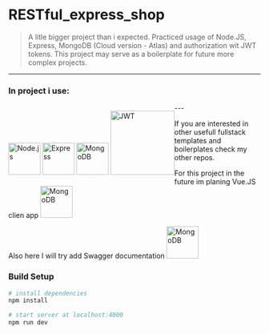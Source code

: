 # RESTful_express_shop

> A litle bigger project than i expected. Practiced usage of Node.JS, Express, MongoDB (Cloud version - Atlas) and authorization wit JWT tokens.
> This project may serve as a boilerplate for future more complex projects.



---

### In project i use:
<p style="float: left">
<img src="http://www.tech-app.fr/wp-content/uploads/2015/04/nodejs.png" alt="Node.js" width="64" style="display: inline">
<img src="https://encrypted-tbn0.gstatic.com/images?q=tbn:ANd9GcS88qsrd0PXJzWBK2MYRgBWchcs-LMBYwBncfMuLDlAWjHbUXvGIw" alt="Express" width="64" style="display: inline">
<img src="https://www.mongodb.com/assets/images/global/leaf.png" alt="MongoDB" width="64" style="display: inline">
<img src="https://miro.medium.com/max/700/1*XkmnsJ6Joa6EDFVGUw0tfA.png" alt="JWT" width="128" style="display: inline">
</p>
---

If you are interested in other usefull fullstack templates and boilerplates check my other repos.

For this project in the future im planing Vue.JS clien app <img src="https://cdn-images-1.medium.com/max/800/1*qiTJR-sO5ULMV1YqCItT8w.jpeg" alt="MongoDB" width="64" style="display: inline">

Also here I will try add Swagger documentation <img src="https://upload.wikimedia.org/wikipedia/commons/a/ab/Swagger-logo.png" alt="MongoDB" width="64" style="display: inline">

### Build Setup

``` bash
# install dependencies
npm install

# start server at localhost:4000
npm run dev
```

